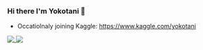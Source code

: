 ### Hi there I'm Yokotani 👋

- Occatiolnaly joining Kaggle: https://www.kaggle.com/yokotani

<a href="https://github.com/anuraghazra/github-readme-stats">
  <img align="top" src="https://github-readme-stats.vercel.app/api?username=yokotani92&theme=jolly&show_icons=true)](https://github.com/anuraghazra/github-readme-stats" />
</a>
<a href="https://github.com/anuraghazra/github-readme-stats">
  <img align="top" src="https://github-readme-stats.vercel.app/api/top-langs/?username=yokotani92&theme=jolly" />
</a>
